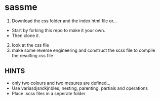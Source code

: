 # sassme
1. Download the css folder and the index html file or...
- Start by forking this repo to make it your own. 
- Then clone it.
2. look at the css file
3. make some reverse engineering and construct the scss file to compile the resulting css file 
## HINTS
- only two colours and two mesures are defined...
- Use variasdjsndkjnbles, nesting, parenting, partials and operations 
- Place .scss files in a seperate folder
